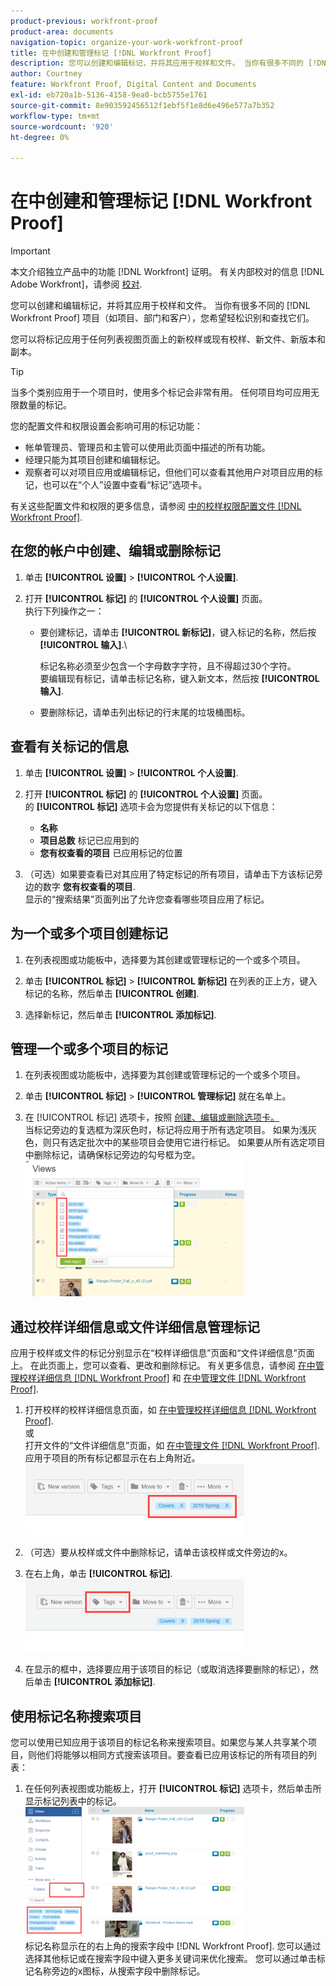 ```yaml
---
product-previous: workfront-proof
product-area: documents
navigation-topic: organize-your-work-workfront-proof
title: 在中创建和管理标记 [!DNL Workfront Proof]
description: 您可以创建和编辑标记，并将其应用于校样和文件。 当你有很多不同的 [!DNL Workfront Proof] 项目（如项目、部门和客户），您希望轻松识别和查找它们。
author: Courtney
feature: Workfront Proof, Digital Content and Documents
exl-id: eb720a1b-5136-4158-9ea0-bcb5755e1761
source-git-commit: 8e903592456512f1ebf5f1e8d6e496e577a7b352
workflow-type: tm+mt
source-wordcount: '920'
ht-degree: 0%

---
```


# 在中创建和管理标记 [!DNL Workfront Proof]

>[!IMPORTANT]
>
>本文介绍独立产品中的功能 [!DNL Workfront] 证明。 有关内部校对的信息 [!DNL Adobe Workfront]，请参阅 [校对](../../../review-and-approve-work/proofing/proofing.md).

您可以创建和编辑标记，并将其应用于校样和文件。 当你有很多不同的 [!DNL Workfront Proof] 项目（如项目、部门和客户），您希望轻松识别和查找它们。

您可以将标记应用于任何列表视图页面上的新校样或现有校样、新文件、新版本和副本。

>[!TIP]
>
>当多个类别应用于一个项目时，使用多个标记会非常有用。 任何项目均可应用无限数量的标记。

您的配置文件和权限设置会影响可用的标记功能：

* 帐单管理员、管理员和主管可以使用此页面中描述的所有功能。
* 经理只能为其项目创建和编辑标记。
* 观察者可以对项目应用或编辑标记，但他们可以查看其他用户对项目应用的标记，也可以在“个人”设置中查看“标记”选项卡。

有关这些配置文件和权限的更多信息，请参阅 [中的校样权限配置文件 [!DNL Workfront Proof]](../../../workfront-proof/wp-acct-admin/account-settings/proof-perm-profiles-in-wp.md).

## 在您的帐户中创建、编辑或删除标记

1. 单击 **[!UICONTROL 设置]** > **[!UICONTROL 个人设置]**.

1. 打开 **[!UICONTROL 标记]** 的 **[!UICONTROL 个人设置]** 页面。\
   执行下列操作之一：

   * 要创建标记，请单击 **[!UICONTROL 新标记]**，键入标记的名称，然后按 **[!UICONTROL 输入]**.\

      标记名称必须至少包含一个字母数字字符，且不得超过30个字符。\
      要编辑现有标记，请单击标记名称，键入新文本，然后按 **[!UICONTROL 输入]**.

   * 要删除标记，请单击列出标记的行末尾的垃圾桶图标。

## 查看有关标记的信息

1. 单击 **[!UICONTROL 设置]** > **[!UICONTROL 个人设置]**.

1. 打开 **[!UICONTROL 标记]** 的 **[!UICONTROL 个人设置]** 页面。\
   的 **[!UICONTROL 标记]** 选项卡会为您提供有关标记的以下信息：

   * **名称**
   * **项目总数** 标记已应用到的
   * **您有权查看的项目** 已应用标记的位置

1. （可选）如果要查看已对其应用了特定标记的所有项目，请单击下方该标记旁边的数字 **您有权查看的项目**.\
   显示的“搜索结果”页面列出了允许您查看哪些项目应用了标记。

## 为一个或多个项目创建标记

1. 在列表视图或功能板中，选择要为其创建或管理标记的一个或多个项目。
1. 单击 **[!UICONTROL 标记]** > **[!UICONTROL 新标记]** 在列表的正上方，键入标记的名称，然后单击 **[!UICONTROL 创建]**.

1. 选择新标记，然后单击 **[!UICONTROL 添加标记]**.

## 管理一个或多个项目的标记

1. 在列表视图或功能板中，选择要为其创建或管理标记的一个或多个项目。
1. 单击 **[!UICONTROL 标记]** > **[!UICONTROL 管理标记]** 就在名单上。

1. 在 [!UICONTROL 标记] 选项卡，按照 [创建、编辑或删除选项卡。](https://support.workfront.com/knowledge/articles/115004379508/en-us?brand_id=662728&amp;return_to=%2Fhc%2Fen-us%2Farticles%2F115004379508#CreatingEditingDeletingTag)\
   当标记旁边的复选框为深灰色时，标记将应用于所有选定项目。 如果为浅灰色，则只有选定批次中的某些项目会使用它进行标记。 如果要从所有选定项目中删除标记，请确保标记旁边的勾号框为空。\
   ![Tags_menu_-_Dark_and_light_checks.png](assets/tags-menu---dark-and-light-checks-350x217.png)

## 通过校样详细信息或文件详细信息管理标记

应用于校样或文件的标记分别显示在“校样详细信息”页面和“文件详细信息”页面上。 在此页面上，您可以查看、更改和删除标记。 有关更多信息，请参阅 [在中管理校样详细信息 [!DNL Workfront Proof]](../../../workfront-proof/wp-work-proofsfiles/manage-your-work/manage-proof-details.md) 和 [在中管理文件 [!DNL Workfront Proof]](../../../workfront-proof/wp-work-proofsfiles/manage-your-work/manage-files.md).

1. 打开校样的校样详细信息页面，如 [在中管理校样详细信息 [!DNL Workfront Proof]](../../../workfront-proof/wp-work-proofsfiles/manage-your-work/manage-proof-details.md).\
   或\
   打开文件的“文件详细信息”页面，如 [在中管理文件 [!DNL Workfront Proof]](../../../workfront-proof/wp-work-proofsfiles/manage-your-work/manage-files.md).\
   应用于项目的所有标记都显示在右上角附近。\
   ![Tags_on_Details_page.png](assets/tags-on-details-page-350x114.png)

1. （可选）要从校样或文件中删除标记，请单击该校样或文件旁边的x。
1. 在右上角，单击 **[!UICONTROL 标记]**.\
   ![Tags_button_on_Details_page.png](assets/tags-button-on-details-page-350x116.png)

1. 在显示的框中，选择要应用于该项目的标记（或取消选择要删除的标记），然后单击 **[!UICONTROL 添加标记]**.

## 使用标记名称搜索项目

您可以使用已知应用于该项目的标记名称来搜索项目。如果您与某人共享某个项目，则他们将能够以相同方式搜索该项目。要查看已应用该标记的所有项目的列表：

1. 在任何列表视图或功能板上，打开 **[!UICONTROL 标记]** 选项卡，然后单击所显示标记列表中的标记。\
   ![Searching_by_tag.png](assets/searching-by-tag-350x209.png)\
   标记名称显示在的右上角的搜索字段中 [!DNL Workfront Proof]. 您可以通过选择其他标记或在搜索字段中键入更多关键词来优化搜索。 您可以通过单击标记名称旁边的x图标，从搜索字段中删除标记。
